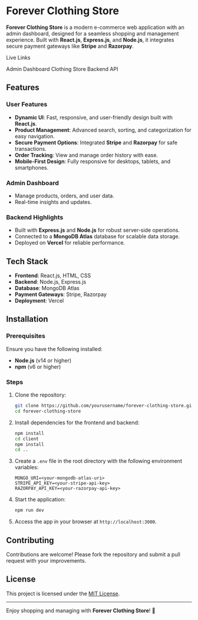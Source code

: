 # Forever Clothing Store  

**Forever Clothing Store** is a modern e-commerce web application with an admin dashboard, designed for a seamless shopping and management experience. Built with **React.js**, **Express.js**, and **Node.js**, it integrates secure payment gateways like **Stripe** and **Razorpay**.  

Live Links

Admin Dashboard
Clothing Store
Backend API

## Features  

### User Features  
- **Dynamic UI**: Fast, responsive, and user-friendly design built with **React.js**.  
- **Product Management**: Advanced search, sorting, and categorization for easy navigation.  
- **Secure Payment Options**: Integrated **Stripe** and **Razorpay** for safe transactions.  
- **Order Tracking**: View and manage order history with ease.  
- **Mobile-First Design**: Fully responsive for desktops, tablets, and smartphones.  

### Admin Dashboard  
- Manage products, orders, and user data.  
- Real-time insights and updates.  

### Backend Highlights  
- Built with **Express.js** and **Node.js** for robust server-side operations.  
- Connected to a **MongoDB Atlas** database for scalable data storage.  
- Deployed on **Vercel** for reliable performance.  

## Tech Stack  
- **Frontend**: React.js, HTML, CSS  
- **Backend**: Node.js, Express.js  
- **Database**: MongoDB Atlas  
- **Payment Gateways**: Stripe, Razorpay  
- **Deployment**: Vercel  

## Installation  

### Prerequisites  
Ensure you have the following installed:  
- **Node.js** (v14 or higher)  
- **npm** (v6 or higher)  

### Steps  
1. Clone the repository:  
   ```bash  
   git clone https://github.com/yourusername/forever-clothing-store.git  
   cd forever-clothing-store  
   ```  

2. Install dependencies for the frontend and backend:  
   ```bash  
   npm install  
   cd client  
   npm install  
   cd ..  
   ```  

3. Create a `.env` file in the root directory with the following environment variables:  
   ```env  
   MONGO_URI=<your-mongodb-atlas-uri>  
   STRIPE_API_KEY=<your-stripe-api-key>  
   RAZORPAY_API_KEY=<your-razorpay-api-key>  
   ```  

4. Start the application:  
   ```bash  
   npm run dev  
   ```  

5. Access the app in your browser at `http://localhost:3000`.  

## Contributing  
Contributions are welcome! Please fork the repository and submit a pull request with your improvements.  

## License  
This project is licensed under the [MIT License](LICENSE).  

---  

Enjoy shopping and managing with **Forever Clothing Store**! 🌟
